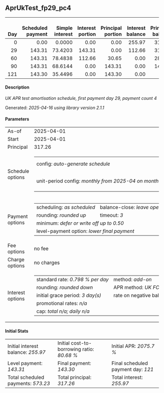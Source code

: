 <h2>AprUkTest_fp29_pc4</h2>
<table>
    <thead style="vertical-align: bottom;">
        <th style="text-align: right;">Day</th>
        <th style="text-align: right;">Scheduled payment</th>
        <th style="text-align: right;">Simple interest</th>
        <th style="text-align: right;">Interest portion</th>
        <th style="text-align: right;">Principal portion</th>
        <th style="text-align: right;">Interest balance</th>
        <th style="text-align: right;">Principal balance</th>
        <th style="text-align: right;">Total simple interest</th>
        <th style="text-align: right;">Total interest</th>
        <th style="text-align: right;">Total principal</th>
    </thead>
    <tr style="text-align: right;">
        <td class="ci00">0</td>
        <td class="ci01" style="white-space: nowrap;">0.00</td>
        <td class="ci02">0.0000</td>
        <td class="ci03">0.00</td>
        <td class="ci04">0.00</td>
        <td class="ci05">255.97</td>
        <td class="ci06">317.26</td>
        <td class="ci07">0.0000</td>
        <td class="ci08">0.00</td>
        <td class="ci09">0.00</td>
    </tr>
    <tr style="text-align: right;">
        <td class="ci00">29</td>
        <td class="ci01" style="white-space: nowrap;">143.31</td>
        <td class="ci02">73.4203</td>
        <td class="ci03">143.31</td>
        <td class="ci04">0.00</td>
        <td class="ci05">112.66</td>
        <td class="ci06">317.26</td>
        <td class="ci07">73.4203</td>
        <td class="ci08">143.31</td>
        <td class="ci09">0.00</td>
    </tr>
    <tr style="text-align: right;">
        <td class="ci00">60</td>
        <td class="ci01" style="white-space: nowrap;">143.31</td>
        <td class="ci02">78.4838</td>
        <td class="ci03">112.66</td>
        <td class="ci04">30.65</td>
        <td class="ci05">0.00</td>
        <td class="ci06">286.61</td>
        <td class="ci07">151.9041</td>
        <td class="ci08">255.97</td>
        <td class="ci09">30.65</td>
    </tr>
    <tr style="text-align: right;">
        <td class="ci00">90</td>
        <td class="ci01" style="white-space: nowrap;">143.31</td>
        <td class="ci02">68.6144</td>
        <td class="ci03">0.00</td>
        <td class="ci04">143.31</td>
        <td class="ci05">0.00</td>
        <td class="ci06">143.30</td>
        <td class="ci07">220.5185</td>
        <td class="ci08">255.97</td>
        <td class="ci09">173.96</td>
    </tr>
    <tr style="text-align: right;">
        <td class="ci00">121</td>
        <td class="ci01" style="white-space: nowrap;">143.30</td>
        <td class="ci02">35.4496</td>
        <td class="ci03">0.00</td>
        <td class="ci04">143.30</td>
        <td class="ci05">0.00</td>
        <td class="ci06">0.00</td>
        <td class="ci07">255.9681</td>
        <td class="ci08">255.97</td>
        <td class="ci09">317.26</td>
    </tr>
</table>
<h4>Description</h4>
<p><i>UK APR test amortisation schedule, first payment day 29, payment count 4</i></p>
<p>Generated: <i>2025-04-16 using library version 2.1.1</i></p>
<h4>Parameters</h4>
<table>
    <tr>
        <td>As-of</td>
        <td>2025-04-01</td>
    </tr>
    <tr>
        <td>Start</td>
        <td>2025-04-01</td>
    </tr>
    <tr>
        <td>Principal</td>
        <td>317.26</td>
    </tr>
    <tr>
        <td>Schedule options</td>
        <td>
            <table>
                <tr>
                    <td>config: <i>auto-generate schedule</i></td>
                    <td>payment count: <i>4</i></td>
                </tr>
                <tr>
                    <td style="white-space: nowrap;">unit-period config: <i>monthly from 2025-04 on month-end</i></td>
                    <td>max duration: <i>unlimited</i></td>
                </tr>
            </table>
        </td>
    </tr>
    <tr>
        <td>Payment options</td>
        <td>
            <table>
                <tr>
                    <td>scheduling: <i>as scheduled</i></td>
                    <td>balance-close: <i>leave&nbsp;open&nbsp;balance</i></td>
                </tr>
                <tr>
                    <td>rounding: <i>rounded up</i></td>
                    <td>timeout: <i>3</i></td>
                </tr>
                <tr>
                    <td colspan='2'>minimum: <i>defer&nbsp;or&nbsp;write&nbsp;off&nbsp;up&nbsp;to&nbsp;0.50</i></td>
                </tr>
                <tr>
                    <td colspan='2'>level-payment option: <i>lower&nbsp;final&nbsp;payment</i></td>
                </tr>
            </table>
        </td>
    </tr>
    <tr>
        <td>Fee options</td>
        <td>no fee
        </td>
    </tr>
    <tr>
        <td>Charge options</td>
        <td>no charges
        </td>
    </tr>
    <tr>
        <td>Interest options</td>
        <td>
            <table>
                <tr>
                    <td>standard rate: <i>0.798 % per day</i></td>
                    <td>method: <i>add-on</i></td>
                </tr>
                <tr>
                    <td>rounding: <i>rounded down</i></td>
                    <td>APR method: <i>UK FCA to 1 d.p.</i></td>
                </tr>
                <tr>
                    <td>initial grace period: <i>3 day(s)</i></td>
                    <td>rate on negative balance: <i>zero</i></td>
                </tr>
                <tr>
                    <td colspan="2">promotional rates: <i><i>n/a</i></i></td>
                </tr>
                <tr>
                    <td colspan="2">cap: <i>total <i>n/a</i>; daily <i>n/a</i></td>
                </tr>
            </table>
        </td>
    </tr>
</table>
<h4>Initial Stats</h4>
<table>
    <tr>
        <td>Initial interest balance: <i>255.97</i></td>
        <td>Initial cost-to-borrowing ratio: <i>80.68 %</i></td>
        <td>Initial APR: <i>2075.7 %</i></td>
    </tr>
    <tr>
        <td>Level payment: <i>143.31</i></td>
        <td>Final payment: <i>143.30</i></td>
        <td>Final scheduled payment day: <i>121</i></td>
    </tr>
    <tr>
        <td>Total scheduled payments: <i>573.23</i></td>
        <td>Total principal: <i>317.26</i></td>
        <td>Total interest: <i>255.97</i></td>
    </tr>
</table>

